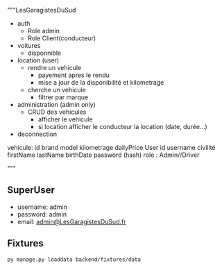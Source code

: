 """LesGaragistesDuSud

- auth
  - Role admin
  - Role Client(conducteur)
- voitures
  - disponnible
- location (user)
  - rendre un vehicule
    - payement apres le
      rendu
    - mise a jour de la
      disponibilité
      et kilometrage
  - cherche un vehicule
    - filtrer par marque
- administration (admin only)
  - CRUD des vehicules
    - afficher le vehicule
    - si location afficher
      le conducteur
      la location
      (date, durée...)
- deconnection

vehicule:
id
brand
model
kilometrage
dailyPrice
User
id
username
civilité
firstName
lastName
birthDate
password (hash)
role : Admin//Driver

"""

## SuperUser

- username: admin
- password: admin
- email: admin@LesGaragistesDuSud.fr

## Fixtures

`py manage.py loaddata backend/fixtures/data`
